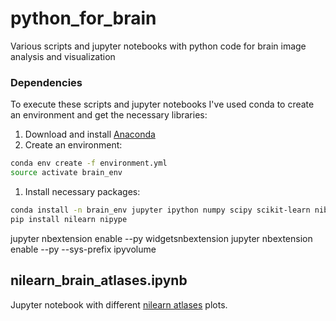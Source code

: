 # python_for_brain
Various scripts and jupyter notebooks with python code for brain image analysis and visualization

### Dependencies

To execute these scripts and jupyter notebooks I've used conda to create an environment and get the necessary libraries:
1. Download and install [Anaconda](https://www.anaconda.com/download/)
1. Create an environment:
```bash
conda env create -f environment.yml
source activate brain_env
```
1. Install necessary packages:
```bash
conda install -n brain_env jupyter ipython numpy scipy scikit-learn nibabel matplotlib
pip install nilearn nipype
```
jupyter nbextension enable --py widgetsnbextension
jupyter nbextension enable --py --sys-prefix ipyvolume

## nilearn_brain_atlases.ipynb

Jupyter notebook with different [nilearn atlases](http://nilearn.github.io/modules/reference.html#module-nilearn.datasets) plots.  
